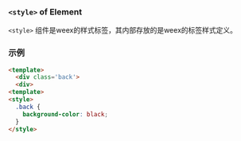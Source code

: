 ### `<style>` of Element
`<style>` 组件是weex的样式标签，其内部存放的是weex的标签样式定义。

### 示例

```html
<template>
  <div class='back'>
  <div>
<template>
<style>
  .back {
    background-color: black;
  }
</style>
```

